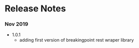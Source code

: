 # Release Notes

### Nov 2019
* 1.0.1
  * adding first version of breakingpoint rest wraper library
